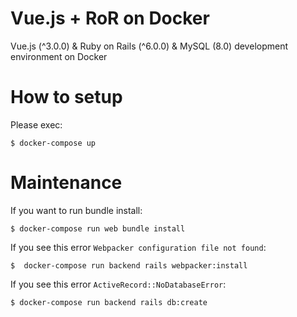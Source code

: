 # Vue.js + RoR on Docker

Vue.js (^3.0.0) & Ruby on Rails (^6.0.0) & MySQL (8.0) development environment on Docker

# How to setup

Please exec:

`$ docker-compose up`

# Maintenance

If you want to run bundle install:

`$ docker-compose run web bundle install`

If you see this error `Webpacker configuration file not found`:

`$  docker-compose run backend rails webpacker:install`

If you see this error `ActiveRecord::NoDatabaseError`:

`$ docker-compose run backend rails db:create`